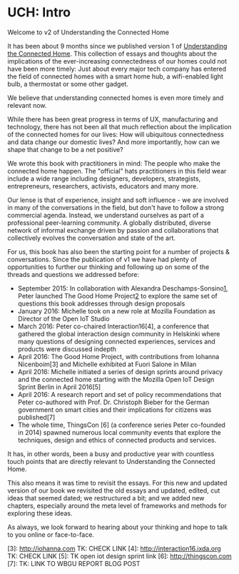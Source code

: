 # UCH: Intro

Welcome to v2 of Understanding the Connected Home

It has been about 9 months since we published version 1 of [Understanding the Connected Home](http://theconnectedhome.org). This collection of essays and thoughts about the implications of the ever-increasing connectedness of our homes could not have been more timely: Just about every major tech company has entered the field of connected homes with a smart home hub, a wifi-enabled light bulb, a thermostat or some other gadget. 

We believe that understanding connected homes is even more timely and relevant now.

While there has been great progress in terms of UX, manufacturing and technology, there has not been all that much reflection about the implication of the connected homes for our lives: How will ubiquitous connectedness and data change our domestic lives? And more importantly, how can we shape that change to be a net positive?

We wrote this book with practitioners in mind: The people who make the connected home happen. The "official" hats practitioners in this field wear include a wide range including designers, developers, strategists, entrepreneurs, researchers, activists, educators and many more. 

Our lense is that of experience, insight and soft influence - we are involved in many of the conversations in the field, but don't have to follow a strong commercial agenda. Instead, we understand ourselves as part of a professional peer-learning community. A globally distributed, diverse network of informal exchange driven by passion and collaborations that collectively evolves the conversation and state of the art.

For us, this book has also been the starting point for a number of projects & conversations. Since the publication of v1 we have had plenty of opportunities to further our thinking and following up on some of the threads and questions we addressed before: 

- September 2015: In collaboration with Alexandra Deschamps-Sonsino[1], Peter launched The Good Home Project[2] to explore the same set of questions this book addresses through design proposals
- January 2016: Michelle took on a new role at Mozilla Foundation as Director of the Open IoT Studio
- March 2016: Peter co-chaired Interaction16[4], a conference that gathered the global interaction design community in Helskinki where many questions of designing connected experiences, services and products were discussed indepth
- April 2016: The Good Home Project, with contributions from Iohanna Nicenboim[3] and Michelle  exhibited at Fuori Salone in Milan
- April 2016: Michelle initiated a series of design sprints around privacy and the connected home starting with the Mozilla Open IoT Design Sprint Berlin in April 2016[5]
- April 2016: A research report and set of policy recommendations that Peter co-authored with Prof. Dr. Christoph Bieber for the German government on smart cities and their implications for citizens was published[7]
- The whole time, ThingsCon [6] (a conference series Peter co-founded in 2014) spawned numerous local community events that explore the techniques, design and ethics of connected products and services.

It has, in other words, been a busy and productive year with countless touch points that are directly relevant to Understanding the Connected Home.

This also means it was time to revisit the essays. For this new and updated version of our book we revisited the old essays and updated, edited, cut ideas that seemed dated; we restructured a bit; and we added new chapters, especially around the meta level of frameworks and methods for exploring these ideas.

As always, we look forward to hearing about your thinking and hope to talk to you online or face-to-face.

[1]: http://designswarm.com
[2]: http://thegoodhome.org
[3]: http://iohanna.com TK: CHECK LINK
[4]: http://interaction16.ixda.org TK: CHECK LINK
[5]: TK open iot design sprint link
[6]: http://thingscon.com
[7]: TK: LINK TO WBGU REPORT BLOG POST
